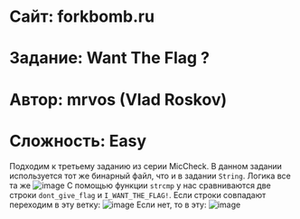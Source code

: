 
# Сайт: forkbomb.ru 
# Задание: Want The Flag ?
# Автор: mrvos (Vlad Roskov) 
# Сложность: Easy


Подходим к третьему заданию из серии MicCheck. В данном задании используется тот же бинарный файл, что и в задании `String`.
Логика все та же 
![image](https://github.com/user-attachments/assets/49251edd-f185-417b-842e-ed716a626bdd)
С помощью функции `strcmp` у нас сравниваются две строки `dont_give_flag` и `I_WANT_THE_FLAG!`. Если строки совпадают переходим в эту ветку: 
![image](https://github.com/user-attachments/assets/e56207a6-9dbf-485d-aca5-81e34e6bce1a)
Если нет, то в эту:
![image](https://github.com/user-attachments/assets/c4922860-b643-4264-8115-cc2220d33d85)

